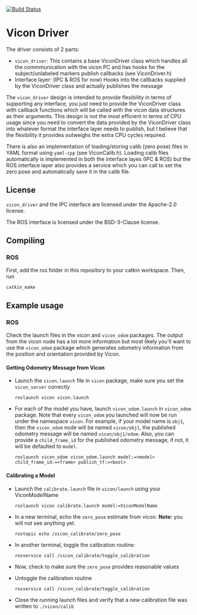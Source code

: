 [![Build Status](https://travis-ci.org/KumarRobotics/vicon.svg?branch=master)](https://travis-ci.org/KumarRobotics/vicon)

# Vicon Driver

The driver consists of 2 parts:

* `vicon_driver`: This contains a base ViconDriver class which handles all the commmunication with the vicon PC and has hooks for the subject/unlabeled markers publish callbacks (see ViconDriver.h)
* Interface layer: (IPC & ROS for now) Hooks into the callbacks supplied by the ViconDriver class and actually publishes the message

The `vicon_driver` design is intended to provide flexibility in terms of supporting any interface, you just need to provide the ViconDriver class with callback functions which will be called with the vicon data structures as their arguments. This design is not the most efficient in terms of CPU usage since you need to convert the data provided by the ViconDriver class into whatever format the interface layer needs to publish, but I believe that the flexibility it provides outweighs the extra CPU cycles required.

There is also an implementation of loading/storing calib (zero pose) files in YAML format using `yaml-cpp` (see ViconCalib.h). Loading calib files automatically is implemented in both the interface layes (IPC & ROS) but the ROS interface layer also provides a service which you can call to set the zero pose and automatically save it in the calib file.

## License

`vicon_driver` and the IPC interface are licensed under the Apache-2.0 license.

The ROS interface is licensed under the BSD-3-Clause license.

## Compiling

### ROS
First, add the ros folder in this repository to your catkin workspace. Then, run

```
catkin_make
```

## Example usage

### ROS
Check the launch files in the vicon and `vicon_odom` packages. The output from the vicon node has a lot more information but most likely you'll want to use the `vicon_odom` package which generates odometry information from the position and orientation provided by Vicon.

#### Getting Odometry Message from Vicon

* Launch the `vicon.launch` file in `vicon` package, make sure you set the `vicon_server` correctly

  ```
  roslaunch vicon vicon.launch
  ````

* For each of the model you have, launch `vicon_odom.launch` in `vicon_odom` package. Note that every `vicon_odom` you launched will now be run under the namespace `vicon`. For example, if your model name is `obj1`, then the `vicon_odom` node will be named `vicon/obj1`, the published odometry message will be named `vicon/obj1/odom`. Also, you can provide a `child_frame_id` for the published odometry message, if not, it will be defaulted to `model`.

  ```
  roslaunch vicon_odom vicon_odom.launch model:=<model> child_frame_id:=<frame> publish_tf:=<bool>
  ```

#### Calibrating a Model

* Launch the `calibrate.launch` file in `vicon/launch` using your ViconModelName

    ```
    roslaunch vicon calibrate.launch model:=ViconModelName
    ```

* In a new terminal, echo the `zero_pose` estimate from vicon. **Note:** you will not see anything yet.

    ```
    rostopic echo /vicon_calibrate/zero_pose
    ```

* In another terminal, toggle the calibration routine:

    ```
    rosservice call /vicon_calibrate/toggle_calibration
    ```

* Now, check to make sure the `zero_pose` provides reasonable values
* Untoggle the calibration routine

    ```
    rosservice call /vicon_calibrate/toggle_calibration
    ```

* Close the running launch files and verify that a new calibration file was written to `./vicon/calib`
